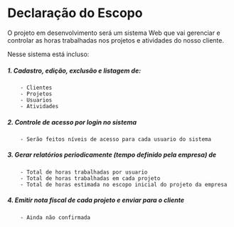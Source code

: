 # Declaração do Escopo

O projeto em desenvolvimento será um sistema Web que vai gerenciar e controlar as horas trabalhadas nos projetos e atividades do nosso cliente.

Nesse sistema está incluso: 


##### 1. Cadastro, edição, exclusão e listagem de:
        - Clientes
        - Projetos
        - Usuarios
        - Atividades
    
##### 2. Controle de acesso por login no sistema
        - Serão feitos níveis de acesso para cada usuario do sistema

##### 3. Gerar relatórios periodicamente (tempo definido pela empresa) de
        - Total de horas trabalhadas por usuario
        - Total de horas trabalhadas em cada projeto
        - Total de horas estimada no escopo inicial do projeto da empresa

##### 4. Emitir nota fiscal de cada projeto e enviar para o cliente
        - Ainda não confirmada